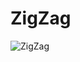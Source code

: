 # ZigZag
 ![ZigZag](https://user-images.githubusercontent.com/90397911/169648385-ab1a6a45-74ea-41f8-b67d-fd5feb39b333.gif)


